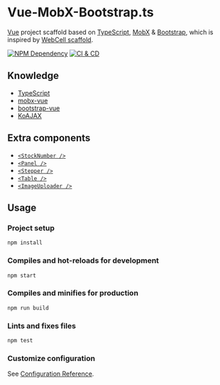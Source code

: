 # Vue-MobX-Bootstrap.ts

[Vue][1] project scaffold based on [TypeScript][2], [MobX][3] & [Bootstrap][4],
which is inspired by [WebCell scaffold][5].

[![NPM Dependency](https://david-dm.org/idea2app/Vue-MobX-Bootstrap-ts.svg)][6]
[![CI & CD](https://github.com/idea2app/Vue-MobX-Bootstrap-ts/workflows/CI%20&%20CD/badge.svg)][7]

## Knowledge

- [TypeScript][2]
- [mobx-vue](https://github.com/mobxjs/mobx-vue)
- [bootstrap-vue](https://bootstrap-vue.org/)
- [KoAJAX](https://github.com/EasyWebApp/KoAJAX)

## Extra components

- [`<StockNumber />`](src/components/StockNumber.vue)
- [`<Panel />`](src/components/Panel.vue)
- [`<Stepper />`](src/components/Stepper.vue)
- [`<Table />`](src/components/Table.vue)
- [`<ImageUploader />`](src/components/ImageUploader.vue)

## Usage

### Project setup

```Shell
npm install
```

### Compiles and hot-reloads for development

```Shell
npm start
```

### Compiles and minifies for production

```Shell
npm run build
```

### Lints and fixes files

```Shell
npm test
```

### Customize configuration

See [Configuration Reference](https://cli.vuejs.org/config/).

[1]: https://vuejs.org/
[2]: https://www.typescriptlang.org/
[3]: https://mobx.js.org/
[4]: https://getbootstrap.com/
[5]: https://github.com/EasyWebApp/scaffold
[6]: https://david-dm.org/idea2app/Vue-MobX-Bootstrap-ts
[7]: https://github.com/idea2app/Vue-MobX-Bootstrap-ts/actions
